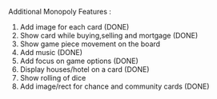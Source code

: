 


Additional Monopoly Features :


1. Add image for each card  (DONE)
2. Show card while buying,selling and mortgage  (DONE)
3. Show game piece movement on the board
4. Add music  (DONE)
5. Add focus on game options  (DONE)
6. Display houses/hotel on a card (DONE)
7. Show rolling of dice
8. Add image/rect for chance and community cards  (DONE)

